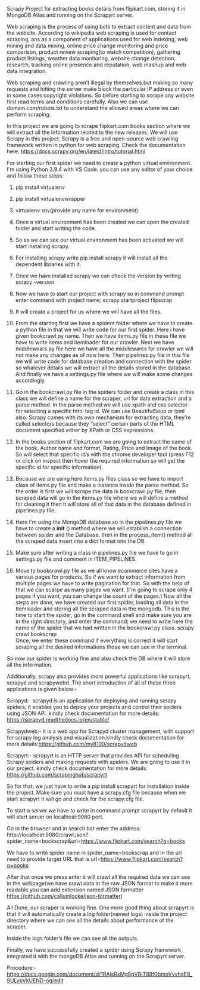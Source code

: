 Scrapy Project for extracting books details from flipkart.com, storing it in MongoDB Atlas and running on the Scrapyrt server.

Web scraping is the process of using bots to extract content and data from the website.  According to wikipedia web scraping is used for contact scraping, ans as a component of applications used for web indexing, web mining and data mining, online price change monitoring and price comparison, product review scraping(to watch competition), gathering product listings, weather data monitoring, website change detection, research, tracking online presence and reputation, web mashup and web data integration.

Web scraping and crawling aren’t illegal by themselves.but making so many requests and hitting the server make block the particular IP address or even in some cases copyright violations. So before starting to scrape any website first read terms and conditions carefully. Also we can use domain.com/robots.txt to understand the allowed areas where we can perform scraping.

In this project we are going to scrape flipkart.com books section where we will extract all the information related to the new releases. We will use Scrapy in this project, Scrapy is a free and open-source web crawling framework written in python for web scraping. Check the documentation here: https://docs.scrapy.org/en/latest/intro/tutorial.html

For starting our first spider we need to create a python virtual environment. I'm using Python 3.9.4 with VS Code. you can use any editor of your choice and follow these steps:

1. pip install virtualenv

2. pip install virtualenvwrapper

3. virtualenv snv(provide any name for environment)

4. Once a virtual environment has been created we can open the created folder and start writing the code.

5. So as we can see our virtual environment has been activated we will start installing scrapy.

6. For installing scrapy write pip install scrapy it will install all the dependent libraries with it.

7. Once we have installed scrapy we can check the version by writing scrapy -version

8. Now we have to start our project with scrapy so in command prompt enter command with project name;
scrapy startproject flipscrap 

9. It will create a project for us where we will have all the files.

10. From the starting first we have a spiders folder where we have to create a python file in that we will write code for our first spider. Here i have given bookcrawl.py name. Then we have items.py file in these file we have to write items and itemloader for our crawler. Next we have middlewears.py file here we have all the middlewares for crawler we will not make any changes as of now here. Then pipelines.py file in this file we will write code for database creation and connection with the spider so whatever details we will extract all the details stored in the database. And finally we have a settings.py file where we will make some changes accordingly.

11. Go in the bookcrawl.py file in the spiders folder and create a class in this class we will define a name for the scraper, url for data extraction and a parse method. In the parse method we will use xpath and css selector for selecting a specific html tag id. We can use BeautifulSoup or lxml also. Scrapy comes with its own mechanism for extracting data, they’re called selectors
because they “select” certain parts of the HTML document specified either by XPath  or CSS expressions.

12. In the books section of filpkart.com we are going to extract the name of the book, Author name and format, Rating, Price and Image of the book. So will select that specific id’s with the chrome developer tool (press F12 or click on inspect then hover the required information so will get the specific id for specific information).

13. Because we are using here items.py files class so we have to import class of items.py file and make a instance inside the parse method. So the order is first we will scrape the data in bookcrawl.py file, then scraped data will go in the items.py file where we will define a method for cleaning it then it will store all of that data in the database defined in pipelines.py file.

14. Here I'm using the MongoDB database so in the pipelines.py file we have to create a __init__ () method where we will establish a connection between spider and the Database. then in the process_item() method all the scraped data insert into a dict format into the DB.

15. Make sure after writing a class in pipelines.py file we have to go in settings.py file and comment in ITEM_PIPELINES.

16. Move to bookcrawl.py file as we all know ecommerce sites have a various pages for products. So if we want to extract information from multiple pages we have to write pagination for that. So with the help of that we can scarpe as many pages we want. (I'm going to scrape only 4 pages if you want, you can change the count of the pages.)
Now all the steps are done, we have created our first spider, loading all data in the Itemloader and storing all the scraped data in the mongodb.
This is the time to start the spider, go in the command shell and make sure you are in the right directory, and enter the command; we need to write here the name of the spider that we had written in the bookcrawl.py class.
scrapy crawl bookscrap   
Once, we enter these command if everything is correct it will start scraping all the desired informations those we can see in the terminal.

So now our spider is working fine and also check the DB where it will store all the information. 

Additionally, scrapy also provides more powerful  applications like scrapyrt, scrapyd and scrapywebd. The short introduction of all of these three applications is given below:-

Scrapyd:- scrapyd is an application for deploying and running scrapy spiders, it enables you to deploy your projects and control their spiders using JSON API. kindly check documentation for more details: https://scrapyd.readthedocs.io/en/stable/

Scrapydweb:- it is a web app for Scrapyd cluster management, with support for scrapy log analysis and visualization.kindly check documentation for more details:https://github.com/my8100/scrapydweb

Scrapyrt:- scrapyrt is an HTTP server that provides API for scheduling Scrapy spiders and making requests with spiders. We are going to use it in our project. kindly check documentation for more details: https://github.com/scrapinghub/scrapyrt

So for that, we just have to write a pip install scrapyrt for installation inside the project. Make sure you must have a scrapy.cfg file because when we start scrapyrt it will go and check for the scrapy.cfg file. 

To start a server we have to write in command prompt scrapyrt by default it will start server on localhost:9080 port. 

Go in the browser and in search bar enter the address:
http://localhost:9080/crawl.json?spider_name=bookscrap&url=https://www.flipkart.com/search?q=books

We have to write spider name in spider_name=bookscrap and in the url need to provide target URL that is url=https://www.flipkart.com/search?q=books

After that once we press enter it will crawl all the required data we can see in the webpage(we have crawl data in the raw JSON format to make it more readable you can add extension named  JSON formatter https://github.com/callumlocke/json-formatter)

All Done, our scraper is working fine. One more good thing about scrapyrt is that it will automatically create a log folder(named logs) inside the project directory where we can see all the details about performance of  the scraper.

Inside the logs folder’s file we can see all the outputs.

Finally, we have successfully created a spider using Scrapy framework, integrated it with the mongoDB Atlas and running on the Scrapyrt server.


Procedure:-
https://docs.google.com/document/d/1RAjsRxMg8gVBlT88f0bmoVvvhaE9_9ULybVkUEND-og/edit
